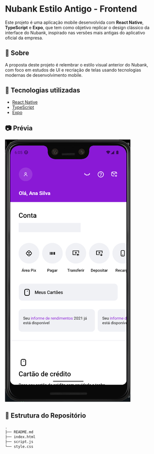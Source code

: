 # Nubank Estilo Antigo - Frontend

Este projeto é uma aplicação mobile desenvolvida com **React Native**, **TypeScript** e **Expo**, que tem como objetivo replicar o design clássico da interface do Nubank, inspirado nas versões mais antigas do aplicativo oficial da empresa.

## 📱 Sobre

A proposta deste projeto é relembrar o estilo visual anterior do Nubank, com foco em estudos de UI e recriação de telas usando tecnologias modernas de desenvolvimento mobile.

## 🚀 Tecnologias utilizadas

- [React Native](https://reactnative.dev/)
- [TypeScript](https://www.typescriptlang.org/)
- [Expo](https://expo.dev/)

## 📷 Prévia

![Preview do app](./assets/preview.png)

## 📂 Estrutura do Repositório

```plaintext
.
├── README.md
├── index.html
├── script.js
└── style.css

